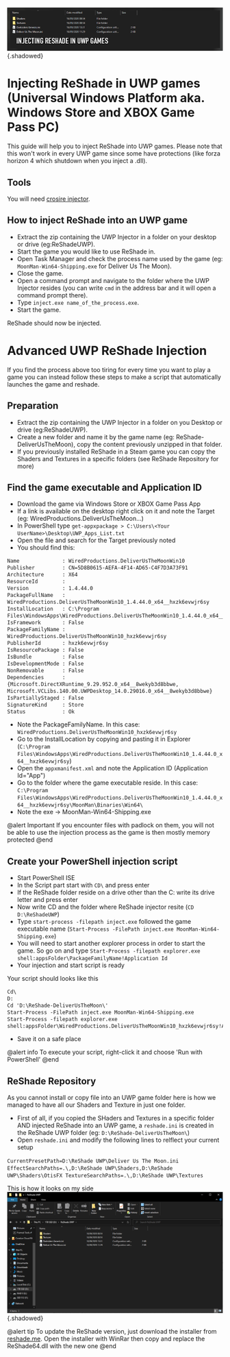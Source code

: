 ![Header](..\Images\MiscGuides\uwp_reshade_header.png){.shadowed}
 
# Injecting ReShade in UWP games (Universal Windows Platform aka. Windows Store and XBOX Game Pass PC)
 
This guide will help you to inject ReShade into UWP games. Please note that this won't work in every UWP game since some have protections (like forza horizon 4 which shutdown when you inject a .dll).
 
## Tools
 
You will need [crosire injector](http://www.mediafire.com/file/hb7hcuczquhqudd/file).
 
## How to inject ReShade into an UWP game
 
* Extract the zip containing the UWP Injector in a folder on your desktop or drive (eg:ReShadeUWP).
* Start the game you would like to use ReShade in.
* Open Task Manager and check the process name used by the game (eg: `MoonMan-Win64-Shipping.exe` for Deliver Us The Moon).
* Close the game.
* Open a command prompt and navigate to the folder where the UWP Injector resides (you can write `cmd` in the address bar and it will open a command prompt there).
* Type `inject.exe name_of_the_process.exe`.
* Start the game.
 
ReShade should now be injected.
 
# Advanced UWP ReShade Injection
 
If you find the process above too tiring for every time you want to play a game you can instead follow these steps to make a script that automatically launches the game and reshade.
 
## Preparation
 
* Extract the zip containing the UWP Injector in a folder on you Desktop or drive (eg:ReShadeUWP).
* Create a new folder and name it by the game name (eg: ReShade-DeliverUsTheMoon), copy the content previously unzipped in that folder.
* If you previously installed ReShade in a Steam game you can copy the Shaders and Textures in a specific folders (see ReShade Repository for more)
 
## Find the game executable and Application ID
 
*  Download the game via Windows Store or XBOX Game Pass App
* If a link is available on the desktop right click on it and note the Target (eg: WiredProductions.DeliverUsTheMoon...)
* In PowerShell type `get-appxpackage > C:\Users\<Your UserName>\Desktop\UWP_Apps_List.txt`
* Open the file and search for the Target previously noted
* You should find this:
 
```
Name              : WiredProductions.DeliverUsTheMoonWin10
Publisher         : CN=5D8B0615-AEFA-4F14-AD65-C4F7D3A73F91
Architecture      : X64
ResourceId        : 
Version           : 1.4.44.0
PackageFullName   : WiredProductions.DeliverUsTheMoonWin10_1.4.44.0_x64__hxzk6evwjr6sy
InstallLocation   : C:\Program Files\WindowsApps\WiredProductions.DeliverUsTheMoonWin10_1.4.44.0_x64__hxzk6evwjr6sy
IsFramework       : False
PackageFamilyName : WiredProductions.DeliverUsTheMoonWin10_hxzk6evwjr6sy
PublisherId       : hxzk6evwjr6sy
IsResourcePackage : False
IsBundle          : False
IsDevelopmentMode : False
NonRemovable      : False
Dependencies      : {Microsoft.DirectXRuntime_9.29.952.0_x64__8wekyb3d8bbwe, Microsoft.VCLibs.140.00.UWPDesktop_14.0.29016.0_x64__8wekyb3d8bbwe}
IsPartiallyStaged : False
SignatureKind     : Store
Status            : Ok
```
 
* Note the PackageFamilyName. In this case: `WiredProductions.DeliverUsTheMoonWin10_hxzk6evwjr6sy`
* Go to the InstallLocation by copying and pasting it in Explorer (`C:\Program Files\WindowsApps\WiredProductions.DeliverUsTheMoonWin10_1.4.44.0_x64__hxzk6evwjr6sy`)
* Open the `appxmanifest.xml` and note the Application ID (Application Id="App")
* Go to the folder where the game executable reside. In this case: `C:\Program Files\WindowsApps\WiredProductions.DeliverUsTheMoonWin10_1.4.44.0_x64__hxzk6evwjr6sy\MoonMan\Binaries\Win64\`
* Note the exe -> MoonMan-Win64-Shipping.exe

@alert Important
If you encounter files with padlock on them, you will not be able to use the injection process as the game is then mostly memory protected
@end

 
## Create your PowerShell injection script
 
* Start PowerShell ISE
* In the Script part start with `CD\` and press enter
* If the ReShade folder reside on a drive other than the C: write its drive letter and press enter
* Now write CD and the folder where ReShade injector resite (`CD D:\ReShadeUWP`)
* Type `start-process -filepath inject.exe` followed the game executable name (`Start-Process -FilePath inject.exe MoonMan-Win64-Shipping.exe`)
* You will need to start another explorer process in order to start the game. So go on and type `Start-Process -filepath explorer.exe shell:appsFolder\PackageFamilyName!Application Id`
* Your injection and start script is ready
 
Your script should looks like this
 
```
Cd\ 
D:
Cd 'D:\ReShade-DeliverUsTheMoon\' 
Start-Process -FilePath inject.exe MoonMan-Win64-Shipping.exe
Start-Process -filepath explorer.exe shell:appsFolder\WiredProductions.DeliverUsTheMoonWin10_hxzk6evwjr6sy!App
```

* Save it on a safe place

@alert info
To execute your script, right-click it and choose 'Run with PowerShell'
@end

## ReShade Repository

As you cannot install or copy file into an UWP game folder here is how we managed to have all our Shaders and Texture in just one folder.

* First of all, if you copied the SHaders and Textures in a specific folder AND injected ReShade into an UWP game, a `reshade.ini` is created in the ReShade UWP folder (eg: `D:\ReShade-DeliverUsTheMoon\`)
* Open `reshade.ini` and modify the following lines to relflect your current setup

`CurrentPresetPath=D:\ReShade UWP\Deliver Us The Moon.ini
EffectSearchPaths=.\,D:\ReShade UWP\Shaders,D:\ReShade UWP\Shaders\OtisFX
TextureSearchPaths=.\,D:\ReShade UWP\Textures`

This is how it looks on my side ![alt text](..\Images\MiscGuides\uwp_reshade_folder01.png){.shadowed}

@alert tip
To update the ReShade version, just download the installer from [reshade.me](https://reshade.me/).
Open the installer with WinRar then copy and replace the ReShade64.dll with the new one
@end
